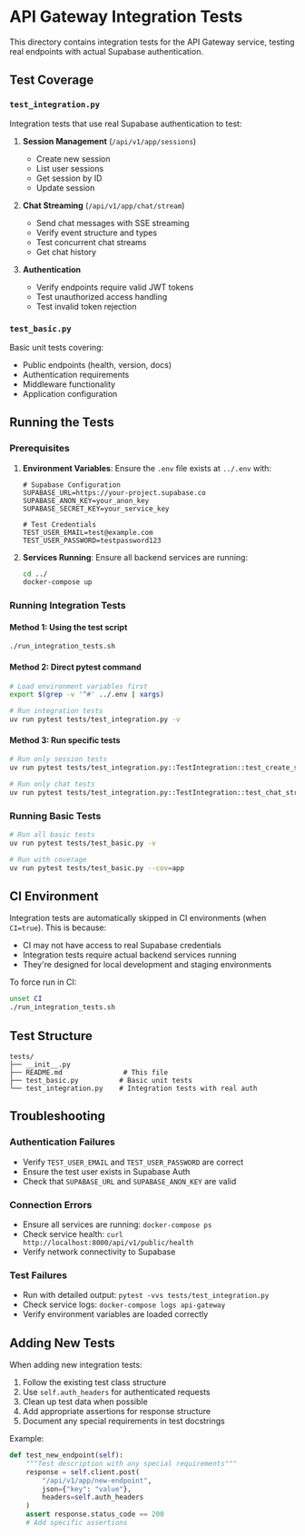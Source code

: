 # API Gateway Integration Tests

This directory contains integration tests for the API Gateway service, testing real endpoints with actual Supabase authentication.

## Test Coverage

### `test_integration.py`
Integration tests that use real Supabase authentication to test:

1. **Session Management** (`/api/v1/app/sessions`)
   - Create new session
   - List user sessions
   - Get session by ID
   - Update session

2. **Chat Streaming** (`/api/v1/app/chat/stream`)
   - Send chat messages with SSE streaming
   - Verify event structure and types
   - Test concurrent chat streams
   - Get chat history

3. **Authentication**
   - Verify endpoints require valid JWT tokens
   - Test unauthorized access handling
   - Test invalid token rejection

### `test_basic.py`
Basic unit tests covering:
- Public endpoints (health, version, docs)
- Authentication requirements
- Middleware functionality
- Application configuration

## Running the Tests

### Prerequisites

1. **Environment Variables**: Ensure the `.env` file exists at `../.env` with:
   ```env
   # Supabase Configuration
   SUPABASE_URL=https://your-project.supabase.co
   SUPABASE_ANON_KEY=your_anon_key
   SUPABASE_SECRET_KEY=your_service_key
   
   # Test Credentials
   TEST_USER_EMAIL=test@example.com
   TEST_USER_PASSWORD=testpassword123
   ```

2. **Services Running**: Ensure all backend services are running:
   ```bash
   cd ../
   docker-compose up
   ```

### Running Integration Tests

#### Method 1: Using the test script
```bash
./run_integration_tests.sh
```

#### Method 2: Direct pytest command
```bash
# Load environment variables first
export $(grep -v '^#' ../.env | xargs)

# Run integration tests
uv run pytest tests/test_integration.py -v
```

#### Method 3: Run specific tests
```bash
# Run only session tests
uv run pytest tests/test_integration.py::TestIntegration::test_create_session -v

# Run only chat tests
uv run pytest tests/test_integration.py::TestIntegration::test_chat_stream -v
```

### Running Basic Tests

```bash
# Run all basic tests
uv run pytest tests/test_basic.py -v

# Run with coverage
uv run pytest tests/test_basic.py --cov=app
```

## CI Environment

Integration tests are automatically skipped in CI environments (when `CI=true`). This is because:
- CI may not have access to real Supabase credentials
- Integration tests require actual backend services running
- They're designed for local development and staging environments

To force run in CI:
```bash
unset CI
./run_integration_tests.sh
```

## Test Structure

```
tests/
├── __init__.py
├── README.md               # This file
├── test_basic.py          # Basic unit tests
└── test_integration.py    # Integration tests with real auth
```

## Troubleshooting

### Authentication Failures
- Verify `TEST_USER_EMAIL` and `TEST_USER_PASSWORD` are correct
- Ensure the test user exists in Supabase Auth
- Check that `SUPABASE_URL` and `SUPABASE_ANON_KEY` are valid

### Connection Errors
- Ensure all services are running: `docker-compose ps`
- Check service health: `curl http://localhost:8000/api/v1/public/health`
- Verify network connectivity to Supabase

### Test Failures
- Run with detailed output: `pytest -vvs tests/test_integration.py`
- Check service logs: `docker-compose logs api-gateway`
- Verify environment variables are loaded correctly

## Adding New Tests

When adding new integration tests:

1. Follow the existing test class structure
2. Use `self.auth_headers` for authenticated requests
3. Clean up test data when possible
4. Add appropriate assertions for response structure
5. Document any special requirements in test docstrings

Example:
```python
def test_new_endpoint(self):
    """Test description with any special requirements"""
    response = self.client.post(
        "/api/v1/app/new-endpoint",
        json={"key": "value"},
        headers=self.auth_headers
    )
    assert response.status_code == 200
    # Add specific assertions
```